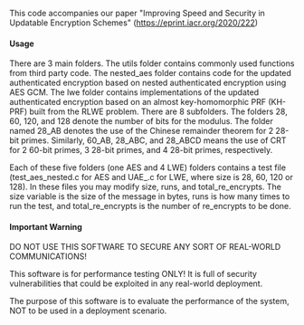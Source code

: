 This code accompanies our paper "Improving Speed and Security in Updatable Encryption Schemes" (https://eprint.iacr.org/2020/222)

#### Usage
There are 3 main folders. The utils folder contains commonly used functions from third party code. The nested_aes folder contains code for the updated authenticated encryption based on nested authenticated encryption using AES GCM. The lwe folder contains implementations of the updated authenticated encryption based on an almost key-homomorphic PRF (KH-PRF) built from the RLWE problem. There are 8 subfolders. The folders 28, 60, 120, and 128 denote the number of bits for the modulus. The folder named 28_AB denotes the use of the Chinese remainder theorem for 2 28-bit primes. Similarly, 60_AB, 28_ABC, and 28_ABCD means the use of CRT for 2 60-bit primes, 3 28-bit primes, and 4 28-bit primes, respectively.

Each of these five folders (one AES and 4 LWE) folders contains a test file (test_aes_nested.c for AES and UAE_<size>.c for LWE, where size is 28, 60, 120 or 128). In these files you may modify size, runs, and total_re_encrypts. The size variable is the size of the message in bytes, runs is how many times to run the test, and total_re_encrypts is the number of re_encrypts to be done.

#### Important Warning

DO NOT USE THIS SOFTWARE TO SECURE ANY SORT OF
REAL-WORLD COMMUNICATIONS!

This software is for performance testing ONLY!
It is full of security vulnerabilities that could
be exploited in any real-world deployment.

The purpose of this software is to evaluate
the performance of the system, NOT to be
used in a deployment scenario.
